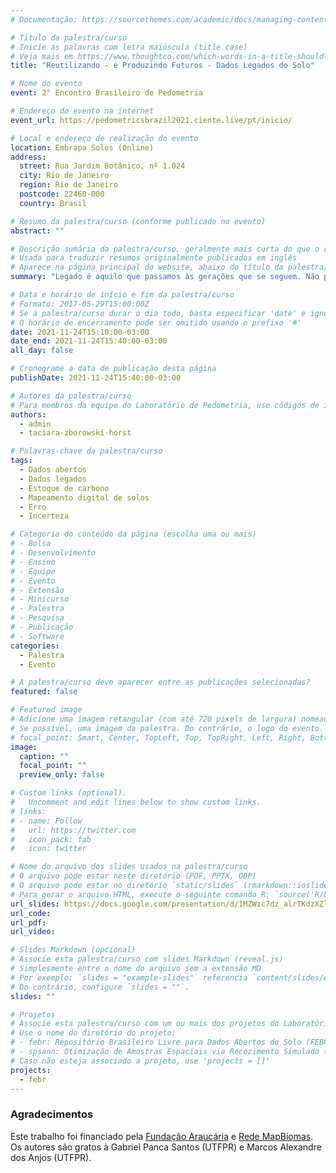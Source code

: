 ```yaml
---
# Documentação: https://sourcethemes.com/academic/docs/managing-content/

# Título da palestra/curso
# Inicie as palavras com letra maiúscula (title case)
# Veja mais em https://www.thoughtco.com/which-words-in-a-title-should-be-capitalized-1691026
title: "Reutilizando - e Produzindo Futuros - Dados Legados do Solo"

# Nome do evento
event: 2° Encontro Brasileiro de Pedometria

# Endereço do evento na internet
event_url: https://pedometricsbrazil2021.ciente.live/pt/inicio/

# Local e endereço de realização do evento
location: Embrapa Solos (Online)
address:
  street: Rua Jardim Botânico, nº 1.024
  city: Rio de Janeiro
  region: Rio de Janeiro
  postcode: 22460-000
  country: Brasil

# Resumo da palestra/curso (conforme publicado no evento)
abstract: ""

# Descrição sumária da palestra/curso, geralmente mais curta do que o resumo publicado
# Usada para traduzir resumos originalmente publicados em inglês
# Aparece na página principal do website, abaixo do título da palestra/curso
summary: "Legado é aquilo que passamos às gerações que se seguem. Não podemos esperar décadas para passar os dados do solo que produzimos às gerações futuras. Esses dados precisam ser compartilhados com as gerações atuais. Eles devem ser publicados o mais rápido o possível para garantir seu valor. Do contrário, as gerações futuras correm o risco de ter os dados, mas não o solo."

# Data e horário de início e fim da palestra/curso
# Formato: 2017-05-29T15:00:00Z
# Se a palestra/curso durar o dia todo, basta especificar 'date' e ignorar 'date_end'
# O horário de encerramento pode ser omitido usando o prefixo '#'
date: 2021-11-24T15:10:00-03:00
date_end: 2021-11-24T15:40:00-03:00
all_day: false

# Cronograme a data de publicação desta página
publishDate: 2021-11-24T15:40:00-03:00

# Autores da palestra/curso
# Para membros da equipe do Laboratório de Pedometria, use códigos de identificação conforme 'content/authors'
authors:
  - admin
  - taciara-zborowski-horst

# Palavras-chave da palestra/curso
tags:
  - Dados abertos
  - Dados legados
  - Estoque de carbono
  - Mapeamento digital de solos
  - Erro
  - Incerteza

# Categoria do conteúdo da página (escolha uma ou mais)
# - Bolsa
# - Desenvolvimento
# - Ensino
# - Equipe
# - Evento
# - Extensão
# - Minicurso
# - Palestra
# - Pesquisa
# - Publicação
# - Software
categories:
  - Palestra
  - Evento

# A palestra/curso deve aparecer entre as publicações selecionadas?
featured: false

# Featured image
# Adicione uma imagem retangular (com até 720 pixels de largura) nomeada 'featured' ao diretório desta publicação
# Se possível, uma imagem da palestra. Do contrário, o logo do evento.
# focal_point: Smart, Center, TopLeft, Top, TopRight, Left, Right, BottomLeft, Bottom, BottomRight
image:
  caption: ""
  focal_point: ""
  preview_only: false

# Custom links (optional).
#   Uncomment and edit lines below to show custom links.
# links:
# - name: Follow
#   url: https://twitter.com
#   icon_pack: fab
#   icon: twitter

# Nome do arquivo dos slides usados na palestra/curso
# O arquivo pode estar neste diretório (PDF, PPTX, ODP)
# O arquivo pode estar no diretório `static/slides` (rmarkdown::ioslides_presentation)
# Para gerar o arquivo HTML, execute o seguinte comando R: `source('R/build.R')`
url_slides: https://docs.google.com/presentation/d/1MZWzc7dz_alrTKdzXZlLp7waEUWWBh4a7ib6auSZ9Sc/edit?usp=sharing
url_code:
url_pdf:
url_video:

# Slides Markdown (opcional)
# Associe esta palestra/curso com slides Markdown (reveal.js)
# Simplesmente entre o nome do arquivo sem a extensão MD
# Por exemplo: `slides = "example-slides"` referencia `content/slides/example-slides.md`.
# Do contrário, configure `slides = ""`.
slides: ""

# Projetos
# Associe esta palestra/curso com um ou mais dos projetos do Laboratório de Pedometria
# Use o nome do diretório do projeto:
# - febr: Repositório Brasileiro Livre para Dados Abertos do Solo (FEBR)
# - spsann: Otimização de Amostras Espaciais via Recozimento Simulado (SPSANN)
# Caso não esteja associado a projeto, use 'projects = []'
projects:
  - febr
---
```


<!-- Insira outras informações sobre a palestra/curso que julgar necessário. -->

### Agradecimentos

Este trabalho foi financiado pela [Fundação Araucária][fa] e [Rede MapBiomas][mapbiomas].
Os autores são gratos à Gabriel Panca Santos (UTFPR) e Marcos Alexandre dos Anjos (UTFPR).

[fa]: http://www.fappr.pr.gov.br/
[mapbiomas]: https://mapbiomas.org/
